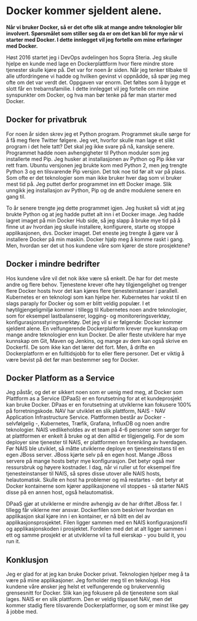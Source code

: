 ﻿# Docker kommer sjeldent alene.
**Når vi bruker Docker, så er det ofte slik at mange andre teknologier blir involvert. Spørsmålet som stiller seg da er om det kan bli for mye når vi starter med Docker. I dette innlegget vil jeg fortelle om mine erfaringer med Docker.**

Høst 2016 startet jeg i DevOps avdelingen hos Sopra Steria. Jeg skulle hjelpe en kunde med lage en Dockerplattform hvor flere mindre store tjenester skulle kjøre på. Det var for noen år siden. Når jeg tenker tilbake til alle utfordringene vi hadde og hvilken gevinst vi oppnådde, så spør jeg meg ofte om det var verdt det. Oppgaven var enorm. Det føltes som å bygge et slott får en trebarnsfamilie. I dette innlegget vil jeg fortelle om mine synspunkter om Docker, og hva man bør tenke på før man starter med Docker. 
## Docker for privatbruk 
For noen år siden skrev jeg et Python program. Programmet skulle sørge for å få meg flere Twitter følgere. Jeg vet, hvorfor skulle man lage et slikt program i det hele tatt? Det skal jeg ikke svare på nå, kanskje senere. Programmet hadde noen avhengigheter til Python moduler som jeg installerte med Pip. Jeg husker at installasjonen av Python og Pip ikke var rett fram. Ubuntu versjonen jeg brukte kom med Python 2, men jeg trengte Python 3 og en tilsvarende Pip versjon. Det tok noe tid før alt var på plass. Som ofte er det teknologier som man ikke bruker hver dag som vi bruker mest tid på. Jeg puttet derfor programmet inn ett Docker image. Slik unngikk jeg installasjon av Python, Pip og de andre modulene senere en gang til. 

To år senere trengte jeg dette programmet igjen. Jeg husket så vidt at jeg brukte Python og at jeg hadde puttet alt inn i et Docker image. Jeg hadde lagret imaget på min Docker Hub side, så jeg slapp å bruke mye tid på å finne ut av hvordan jeg skulle installere, konfigurere, starte og stoppe applikasjonen, dvs. Docker imaget. Det eneste jeg trengte å gjøre var å installere Docker på min maskin. Docker hjalp meg å komme raskt i gang. Men, hvordan ser det ut hos kundene våre som kjører de store prosjektene?
## Docker i mindre bedrifter
Hos kundene våre vil det nok ikke være så enkelt. De har for det meste andre og flere behov. Tjenestene krever ofte høy tilgjengelighet og trenger flere Docker hosts hvor det kan kjøres flere tjenesteinstanser i parallell. Kubernetes er en teknologi som kan hjelpe her. Kubernetes har vokst til en slags paraply for Docker og som er blitt veldig populær. I et høytilgjengeligmiljø kommer i tillegg til Kubernetes noen andre teknologier, som for eksempel lastbalanserer, logging- og monitoreringsverktøy, konfigurasjonsstyringsverktøy. Det jeg vil si er følgende: Docker kommer sjeldent alene. En velfungerende Dockerplatform krever mye kunnskap om mange andre teknologier enn kun Docker. De aller fleste utviklere har mye kunnskap om Git, Maven og Jenkins, og mange av dem kan også skrive en Dockerfil. De som ikke kan det lærer det fort. Men, å drifte en Dockerplatform er en fulltidsjobb for to eller flere personer. Det er viktig å være bevist på det før man bestemmer seg for Docker. 
## Docker Platform as a Service
Jeg påstår, og det er sikkert noen som er uenig med meg, at Docker som Plattform as a Service (DPaaS) er en forutsetning for at et kundeprosjekt kan bruke Docker. DPaas er en forutsetning at utviklerne kan fokusere 100% på forretningskode. NAV har utviklet en slik plattform, NAIS - NAV Application Infrastructure Service. Plattformen består av Docker - selvfølgelig -, Kubernetes, Træfik, Grafana, InfluxDB og noen andre teknologier. NAIS vedlikeholdes av et team på 4-6 personer som sørger for at plattformen er enkelt å bruke og at den alltid er tilgjengelig. For de som deployer sine tjenester til NAIS, er plattformen en forenkling av hverdagen. Før NAIS ble utviklet, så måtte utviklerne deploye en tjenesteinstans til en egen JBoss server. JBoss kjørte selv på en egen host. Mange JBoss servere på mange hosts betyr mye konfigurasjon. Det betyr også mer ressursbruk og høyere kostnader. I dag, når vi ruller ut for eksempel fire tjenesteinstanser til NAIS, så spres disse utover alle NAIS hosts, helautomatisk. Skulle en host ha problemer og må restartes - det betyr at Docker kontainerne som kjører applikasjonene vil stoppes - så starter NAIS disse på en annen host, også helautomatisk. 

DPaaS gjør at utviklerne er mindre avhengig av de har driftet JBoss før. I tillegg får viklerne mer ansvar. Dockerfilen som beskriver hvordan en applikasjon skal kjøre inn i en kontainer, er nå blitt en del av applikasjonsprosjektet. Filen ligger sammen med en NAIS konfigurasjonsfil og applikasjonskoden i prosjektet. Fordelen med det at alt ligger sammen i ett og samme prosjekt er at utviklerne vil ta full eierskap - you build it, you run it.

## Konklusjon
Jeg er glad for at jeg kan bruke Docker privat. Teknologien hjelper meg å ta være på mine applikasjoner. Jeg forholder meg til en teknologi. Hos kundene våre ønsker jeg helst et velfungerende og brukervennlig grensesnitt for Docker. Slik kan jeg fokusere på de tjenestene som skal lages. NAIS er en slik plattform. Den er veldig tilpasset NAV, men det kommer stadig flere tilsvarende Dockerplatformer, og som er minst like gøy å jobbe med.
